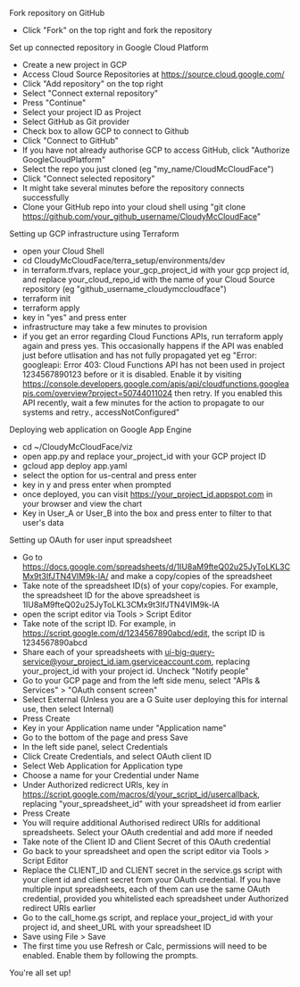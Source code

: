 Fork repository on GitHub
- Click "Fork" on the top right and fork the repository

Set up connected repository in Google Cloud Platform
- Create a new project in GCP
- Access Cloud Source Repositories at https://source.cloud.google.com/
- Click "Add repository" on the top right
- Select "Connect external repository"
- Press "Continue"
- Select your project ID as Project
- Select GitHub as Git provider
- Check box to allow GCP to connect to Github
- Click "Connect to GitHub"
- If you have not already authorise GCP to access GitHub, click "Authorize GoogleCloudPlatform"
- Select the repo you just cloned (eg "my_name/CloudMcCloudFace")
- Click "Connect selected repository"
- It might take several minutes before the repository connects successfully
- Clone your GitHub repo into your cloud shell using "git clone https://github.com/your_github_username/CloudyMcCloudFace"

Setting up GCP infrastructure using Terraform
- open your Cloud Shell
- cd CloudyMcCloudFace/terra_setup/environments/dev
- in terraform.tfvars, replace your_gcp_project_id with your gcp project id, and replace your_cloud_repo_id with the name of your Cloud Source repository (eg "github_username_cloudymccloudface")
- terraform init
- terraform apply
- key in "yes" and press enter
- infrastructure may take a few minutes to provision
- if you get an error regarding Cloud Functions APIs, run terraform apply again and press yes. This occasionally happens if the API was enabled just before utlisation and has not fully propagated yet
   eg "Error: googleapi: Error 403: Cloud Functions API has not been used in project 1234567890123 before or it is disabled. Enable it by visiting https://console.developers.google.com/apis/api/cloudfunctions.googleapis.com/overview?project=50744011024 then retry. If you enabled this API recently, wait a few minutes for the action to propagate to our systems and retry., accessNotConfigured"

Deploying web application on Google App Engine
- cd ~/CloudyMcCloudFace/viz
- open app.py and replace your_project_id with your GCP project ID
- gcloud app deploy app.yaml
- select the option for us-central and press enter
- key in y and press enter when prompted
- once deployed, you can visit https://your_project_id.appspot.com in your browser and view the chart
- Key in User_A or User_B into the box and press enter to filter to that user's data

Setting up OAuth for user input spreadsheet
- Go to https://docs.google.com/spreadsheets/d/1IU8aM9fteQ02u25JyToLKL3CMx9t3IfJTN4VIM9k-lA/ and make a copy/copies of the spreadsheet
- Take note of the spreadsheet ID(s) of your copy/copies. For example, the spreadsheet ID for the above spreadsheet is 1IU8aM9fteQ02u25JyToLKL3CMx9t3IfJTN4VIM9k-lA
- open the script editor via Tools > Script Editor
- Take note of the script ID. For example, in https://script.google.com/d/1234567890abcd/edit, the script ID is 1234567890abcd
- Share each of your spreadsheets with ui-big-query-service@your_project_id.iam.gserviceaccount.com, replacing your_project_id with your project id. Uncheck "Notify people"
- Go to your GCP page and from the left side menu, select "APIs & Services" > "OAuth consent screen"
- Select External (Unless you are a G Suite user deploying this for internal use, then select Internal)
- Press Create
- Key in your Application name under "Application name"
- Go to the bottom of the page and press Save
- In the left side panel, select Credentials
- Click Create Credentials, and select OAuth client ID
- Select Web Application for Application type
- Choose a name for your Credential under Name
- Under Authorized redicrect URIs, key in https://script.google.com/macros/d/your_script_id/usercallback, replacing "your_spreadsheet_id" with your spreadsheet id from earlier
- Press Create
- You will require additional Authorised redirect URIs for additional spreadsheets. Select your OAuth credential and add more if needed
- Take note of the Client ID and Client Secret of this OAuth credential
- Go back to your spreadsheet and open the script editor via Tools > Script Editor
- Replace the CLIENT_ID and CLIENT secret in the service.gs script with your client id and client secret from your OAuth credential. If you have multiple input spreadsheets, each of them can use the same OAuth credential, provided you whitelisted each spreadsheet under Authorized redirect URIs earlier
- Go to the call_home.gs script, and replace your_project_id with your project id, and sheet_URL with your spreadsheet ID
- Save using File > Save
- The first time you use Refresh or Calc, permissions will need to be enabled. Enable them by following the prompts.

You're all set up!
